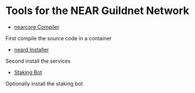 # Tools for the NEAR Guildnet Network

- [nearcore Compiler](https://github.com/solutions-crypto/near-guildnet-tools/tree/main/nearcore-autocompiler)

First compile the source code in a container

- [neard Installer](https://github.com/solutions-crypto/near-guildnet-tools/tree/main/nearcore-service-setup)

Second install the services

- [Staking Bot](https://github.com/solutions-crypto/near-guildnet-tools/tree/main/staking-bot)

Optionally install the staking bot



